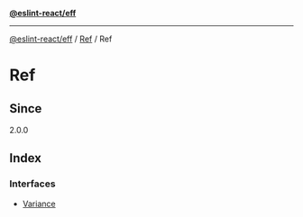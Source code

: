 [**@eslint-react/eff**](../../../../README.md)

***

[@eslint-react/eff](../../../../README.md) / [Ref](../../README.md) / Ref

# Ref

## Since

2.0.0

## Index

### Interfaces

- [Variance](interfaces/Variance.md)
